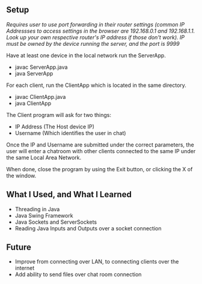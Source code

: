 ## Setup
*Requires user to use port forwarding in their router settings (common IP Addressses to access settings in the browser are 192.168.0.1 and 192.168.1.1. Look up your own respective router's IP address if those don't work). IP must be owned by the device running the server, and the port is 9999*

Have at least one device in the local network run the ServerApp.
  - javac ServerApp.java
  - java ServerApp 

For each client, run the ClientApp which is located in the same directory. 
  - javac ClientApp.java
  - java ClientApp

The Client program will ask for two things:
  - IP Address (The Host device IP)
  - Username (Which identifies the user in chat)

Once the IP and Username are submitted under the correct parameters, the user will enter a chatroom with other clients connected to the same IP under the same Local Area Network.

When done, close the program by using the Exit button, or clicking the X of the window.

## What I Used, and What I Learned
  - Threading in Java
  - Java Swing Framework
  - Java Sockets and ServerSockets
  - Reading Java Inputs and Outputs over a socket connection

## Future
  - Improve from connecting over LAN, to connecting clients over the internet
  - Add ability to send files over chat room connection
